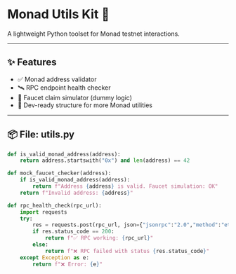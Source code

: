 # Monad Utils Kit 🚀

A lightweight Python toolset for Monad testnet interactions.

---

## ✨ Features

- ✅ Monad address validator  
- 🛰️ RPC endpoint health checker  
- 🧪 Faucet claim simulator (dummy logic)  
- 🧠 Dev-ready structure for more Monad utilities

---

## 📦 File: utils.py

```python
def is_valid_monad_address(address):
    return address.startswith("0x") and len(address) == 42

def mock_faucet_checker(address):
    if is_valid_monad_address(address):
        return f"Address {address} is valid. Faucet simulation: OK"
    return f"Invalid address: {address}"

def rpc_health_check(rpc_url):
    import requests
    try:
        res = requests.post(rpc_url, json={"jsonrpc":"2.0","method":"eth_blockNumber","params":[],"id":1})
        if res.status_code == 200:
            return f"✅ RPC working: {rpc_url}"
        else:
            return f"❌ RPC failed with status {res.status_code}"
    except Exception as e:
        return f"❌ Error: {e}"
